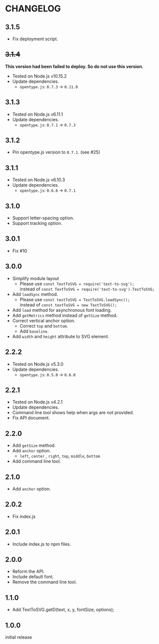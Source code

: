 # CHANGELOG

## 3.1.5

 - Fix deployment script.

## ~~3.1.4~~

**This version had been failed to deploy. So do not use this version.**

 - Tested on Node.js v10.15.2
 - Update dependencies.
   - `opentype.js`: `0.7.3` -> `0.11.0`

## 3.1.3

 - Tested on Node.js v6.11.1
 - Update dependencies.
   - `opentype.js`: `0.7.1` -> `0.7.3`

## 3.1.2

 - Pin opentype.js version to `0.7.1`. (see #25)

## 3.1.1

 - Tested on Node.js v6.10.3
 - Update dependencies.
   - `opentype.js`: `0.6.6` -> `0.7.1`

## 3.1.0

 - Support letter-spacing option.
 - Support tracking option.

## 3.0.1

 - Fix #10

## 3.0.0

 - Simplify module layout
   - Please use `const TextToSVG = require('text-to-svg');`<br>instead of `const TextToSVG = require('text-to-svg').TextToSVG;`
 - Add `loadSync` method.
   - Please use `const textToSVG = TextToSVG.loadSync();`<br>instead of `const textToSVG = new TextToSVG();`
 - Add `load` method for asynchronous font loading.
 - Add `getMetrics` method instead of `getSize` method.
 - Correct vertical anchor option.
   - Correct `top` and `bottom`.
   - Add `baseline`.
 - Add `width` and `height` attribute to SVG element.

## 2.2.2

 - Tested on Node.js v5.3.0
 - Update dependencies.
   - `opentype.js`: `0.5.0` -> `0.6.0`

## 2.2.1

 - Tested on Node.js v4.2.1
 - Update dependencies.
 - Command line tool shows help when args are not provided.
 - Fix API document.

## 2.2.0

 - Add `getSize` method.
 - Add `anchor` option.
   - `left`, `center` , `right`, `top`, `middle`, `bottom`
 - Add command line tool.

## 2.1.0

 - Add `anchor` option.

## 2.0.2

 - Fix index.js

## 2.0.1

 - Include index.js to npm files.

## 2.0.0

 - Reform the API.
 - Include default font.
 - Remove the command line tool.

## 1.1.0

 - Add TextToSVG.getD(text, x, y, fontSize, options);

## 1.0.0

initial release
